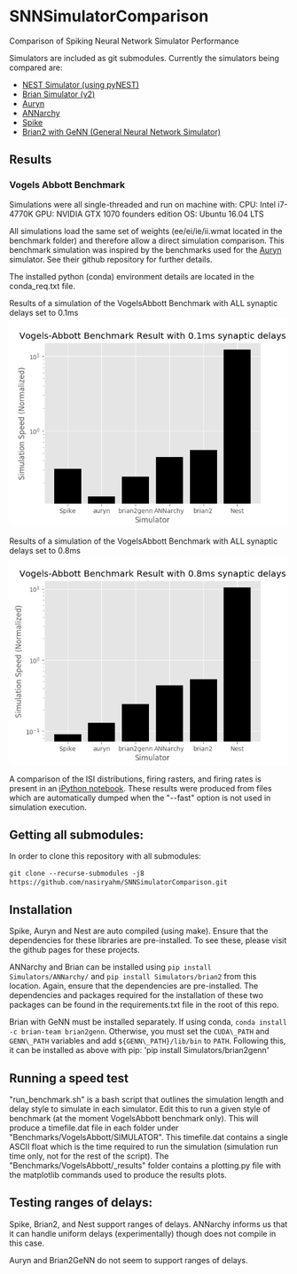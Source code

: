 # SNNSimulatorComparison
Comparison of Spiking Neural Network Simulator Performance

Simulators are included as git submodules.
Currently the simulators being compared are:
- [NEST Simulator (using pyNEST)](https://github.com/nest/nest-simulator/)
- [Brian Simulator (v2)](https://github.com/brian-team/brian2)
- [Auryn](https://github.com/fzenke/auryn)
- [ANNarchy](https://github.com/ANNarchy/ANNarchy)
- [Spike](https://github.com/nasiryahm/Spike)
- [Brian2 with GeNN (General Neural Network Simulator)](https://github.com/brian-team/brian2genn)

## Results
### Vogels Abbott Benchmark
Simulations were all single-threaded and run on machine with:
CPU: Intel i7-4770K
GPU: NVIDIA GTX 1070 founders edition
OS: Ubuntu 16.04 LTS

All simulations load the same set of weights (ee/ei/ie/ii.wmat located in the benchmark folder) and therefore allow a direct simulation comparison. This benchmark simulation was inspired by the benchmarks used for the [Auryn](https://github.com/fzenke/auryn) simulator. See their github repository for further details.

The installed python (conda) environment details are located in the conda\_req.txt file.

Results of a simulation of the VogelsAbbott Benchmark with ALL synaptic delays set to 0.1ms
![0.1ms Delay Figure](Benchmarks/VogelsAbbott/_results/single_delay_comparison.png)

Results of a simulation of the VogelsAbbott Benchmark with ALL synaptic delays set to 0.8ms
![0.8ms Delay Figure](Benchmarks/VogelsAbbott/_results/eight_delay_comparison.png)

A comparison of the ISI distributions, firing rasters, and firing rates is present in an [iPython notebook](Benchmarks/VogelsAbbott/_results/SimulatorComparisons.ipynb). These results were produced from files which are automatically dumped when the "--fast" option is not used in simulation execution.


## Getting all submodules:
In order to clone this repository with all submodules:
```
git clone --recurse-submodules -j8 https://github.com/nasiryahm/SNNSimulatorComparison.git
```

## Installation
Spike, Auryn and Nest are auto compiled (using make). Ensure that the dependencies for these libraries are pre-installed. To see these, please visit the github pages for these projects.

ANNarchy and Brian can be installed using `pip install Simulators/ANNarchy/` and `pip install Simulators/brian2` from this location. Again, ensure that the dependencies are pre-installed.
The dependencies and packages required for the installation of these two packages can be found in the requirements.txt file in the root of this repo.

Brian with GeNN must be installed separately. If using conda, `conda install -c brian-team brian2genn`. Otherwise, you must set the `CUDA\_PATH` and `GENN\_PATH` variables and add `${GENN\_PATH}/lib/bin` to `PATH`. Following this, it can be installed as above with pip: 'pip install Simulators/brian2genn'

## Running a speed test
"run\_benchmark.sh" is a bash script that outlines the simulation length and delay style to simulate in each simulator. Edit this to run a given style of benchmark (at the moment VogelsAbbott benchmark only). This will produce a timefile.dat file in each folder under "Benchmarks/VogelsAbbott/SIMULATOR". This timefile.dat contains a single ASCII float which is the time required to run the simulation (simulation run time only, not for the rest of the script). The "Benchmarks/VogelsAbbott/\_results" folder contains a plotting.py file with the matplotlib commands used to produce the results plots.

## Testing ranges of delays:
Spike, Brian2, and Nest support ranges of delays. ANNarchy informs us that it can handle uniform delays (experimentally) though does not compile in this case.

Auryn and Brian2GeNN do not seem to support ranges of delays.
